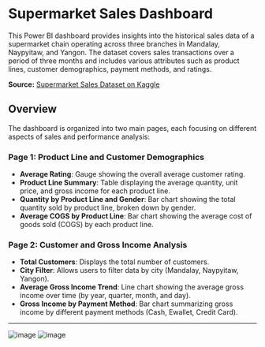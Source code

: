 # Supermarket Sales Dashboard

This Power BI dashboard provides insights into the historical sales data of a supermarket chain operating across three branches in Mandalay, Naypyitaw, and Yangon. The dataset covers sales transactions over a period of three months and includes various attributes such as product lines, customer demographics, payment methods, and ratings.

**Source:** [Supermarket Sales Dataset on Kaggle](https://www.kaggle.com/datasets/aungpyaeap/supermarket-sales/data)

## Overview

The dashboard is organized into two main pages, each focusing on different aspects of sales and performance analysis:

### Page 1: Product Line and Customer Demographics
- **Average Rating**: Gauge showing the overall average customer rating.
- **Product Line Summary**: Table displaying the average quantity, unit price, and gross income for each product line.
- **Quantity by Product Line and Gender**: Bar chart showing the total quantity sold by product line, broken down by gender.
- **Average COGS by Product Line**: Bar chart showing the average cost of goods sold (COGS) by each product line.

### Page 2: Customer and Gross Income Analysis
- **Total Customers**: Displays the total number of customers.
- **City Filter**: Allows users to filter data by city (Mandalay, Naypyitaw, Yangon).
- **Average Gross Income Trend**: Line chart showing the average gross income over time (by year, quarter, month, and day).
- **Gross Income by Payment Method**: Bar chart summarizing gross income by different payment methods (Cash, Ewallet, Credit Card).


---
![image](https://github.com/user-attachments/assets/4686bb82-14f6-4a7d-b560-41e9aa2d4580)
![image](https://github.com/user-attachments/assets/66101b91-5bb7-47bb-80b0-e085a30b8417)
